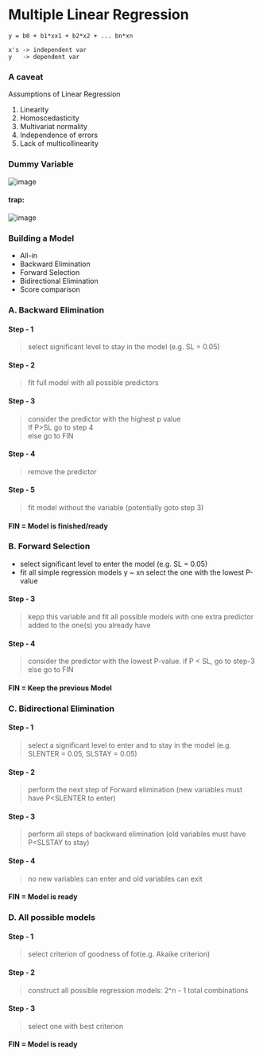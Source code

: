 # Multiple Linear Regression

```
y = b0 + b1*xx1 + b2*x2 + ... bn*xn

x's -> independent var 
y   -> dependent var
```

### A caveat

Assumptions of Linear Regression
1. Linearity
2. Homoscedasticity
3. Multivariat normality
4. Independence of errors
5. Lack of multicollinearity

### Dummy Variable

![image](https://user-images.githubusercontent.com/54764108/164259457-63406031-6c40-4255-87a9-bdfd4c920e36.png)

#### trap:
![image](https://user-images.githubusercontent.com/54764108/164260206-762e3969-330e-44cb-b1e8-d6a34927c3e3.png)


### Building a Model
- All-in
- Backward Elimination
- Forward Selection
- Bidirectional Elimination
- Score comparison

### A. Backward Elimination

####  Step - 1
> select significant level to stay in the model (e.g. SL = 0.05)
####  Step - 2
> fit full model with all possible predictors
####  Step - 3
> consider the predictor with the highest p value<br>
  If P>SL go to step 4<br>
  else go to FIN
####  Step - 4
> remove the predictor
####  Step - 5
> fit model without the variable (potentially goto step 3)

#### FIN = Model is finished/ready



### B. Forward Selection

- select significant level to enter the model (e.g. SL = 0.05)
- fit all simple regression models y ~ xn select the one with the lowest P-value
####  Step - 3
> kepp this variable and fit all possible models with one extra predictor added to the one(s) you already have <br>
####  Step - 4
> consider the predictor with the lowest P-value. 
> if P < SL, go to step-3
> else go to FIN 

#### FIN = Keep the previous Model 



### C. Bidirectional Elimination

#### Step - 1
> select a significant level to enter and to stay in the model (e.g. SLENTER = 0.05, SLSTAY = 0.05)
####  Step - 2
> perform the next step of Forward elimination (new variables must have P<SLENTER to enter)
####  Step - 3
> perform all steps of backward elimination (old variables must have P<SLSTAY to stay)
####  Step - 4
> no new variables can enter and old variables can exit
#### FIN = Model is ready


### D. All possible models

#### Step - 1
> select criterion of goodness of fot(e.g. Akaike criterion)
####  Step - 2
> construct all possible regression models: 2^n - 1 total combinations
####  Step - 3
> select one with best criterion

#### FIN = Model is ready




